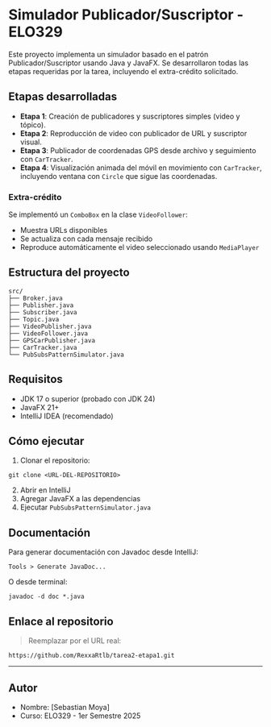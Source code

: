 # Simulador Publicador/Suscriptor - ELO329

Este proyecto implementa un simulador basado en el patrón Publicador/Suscriptor usando Java y JavaFX. Se desarrollaron todas las etapas requeridas por la tarea, incluyendo el extra-crédito solicitado.

## Etapas desarrolladas

- **Etapa 1**: Creación de publicadores y suscriptores simples (video y tópico).
- **Etapa 2**: Reproducción de video con publicador de URL y suscriptor visual.
- **Etapa 3**: Publicador de coordenadas GPS desde archivo y seguimiento con `CarTracker`.
- **Etapa 4**: Visualización animada del móvil en movimiento con `CarTracker`, incluyendo ventana con `Circle` que sigue las coordenadas.

### Extra-crédito
Se implementó un `ComboBox` en la clase `VideoFollower`:
- Muestra URLs disponibles
- Se actualiza con cada mensaje recibido
- Reproduce automáticamente el video seleccionado usando `MediaPlayer`

## Estructura del proyecto

```
src/
├── Broker.java
├── Publisher.java
├── Subscriber.java
├── Topic.java
├── VideoPublisher.java
├── VideoFollower.java
├── GPSCarPublisher.java
├── CarTracker.java
└── PubSubsPatternSimulator.java
```

## Requisitos

- JDK 17 o superior (probado con JDK 24)
- JavaFX 21+
- IntelliJ IDEA (recomendado)

## Cómo ejecutar

1. Clonar el repositorio:
```
git clone <URL-DEL-REPOSITORIO>
```

2. Abrir en IntelliJ
3. Agregar JavaFX a las dependencias
4. Ejecutar `PubSubsPatternSimulator.java`

## Documentación

Para generar documentación con Javadoc desde IntelliJ:
```
Tools > Generate JavaDoc...
```

O desde terminal:
```
javadoc -d doc *.java
```

## Enlace al repositorio

> Reemplazar por el URL real:
```
https://github.com/RexxaRtlb/tarea2-etapa1.git
```

---

## Autor

- Nombre: [Sebastian Moya]
- Curso: ELO329 - 1er Semestre 2025
